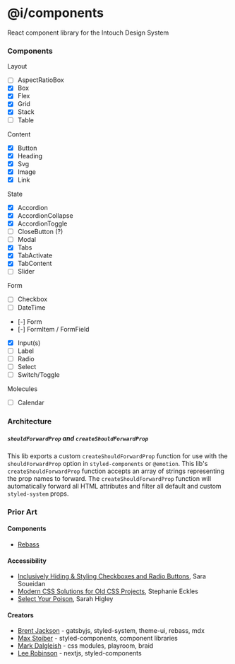 # @i/components

React component library for the Intouch Design System
<br>


### Components

Layout
 - [ ] AspectRatioBox
 - [x] Box
 - [x] Flex
 - [x] Grid
 - [x] Stack
 - [ ] Table

Content
 - [x] Button
 - [x] Heading
 - [x] Svg
 - [x] Image
 - [x] Link

State
 - [x] Accordion
 - [x] AccordionCollapse
 - [x] AccordionToggle
 - [ ] CloseButton (?)
 - [ ] Modal
 - [x] Tabs
 - [x] TabActivate
 - [x] TabContent
 - [ ] Slider

Form
 - [ ] Checkbox
 - [ ] DateTime
 - [-] Form
 - [-] FormItem / FormField
 - [x] Input(s)
 - [ ] Label
 - [ ] Radio
 - [ ] Select
 - [ ] Switch/Toggle

Molecules
 - [ ] Calendar



### Architecture

##### `shouldForwardProp` and `createShouldForwardProp`

This lib exports a custom `createShouldForwardProp` function for use with the `shouldForwardProp` option in `styled-components` or `@emotion`. This lib's `createShouldForwardProp` function accepts an array of strings representing the prop names to forward. The `createShouldForwardProp` function will automatically forward all HTML attributes and filter all default and custom `styled-system` props.




### Prior Art

#### Components
* [Rebass](https://rebassjs.org/)

#### Accessibility
* [Inclusively Hiding & Styling Checkboxes and Radio Buttons](https://www.sarasoueidan.com/blog/inclusively-hiding-and-styling-checkboxes-and-radio-buttons/), Sara Soueidan
* [Modern CSS Solutions for Old CSS Projects](https://moderncss.dev/), Stephanie Eckles
* [Select Your Poison](https://www.24a11y.com/2019/select-your-poison/), Sarah Higley

#### Creators
* [Brent Jackson](https://jxnblk.com/) - gatsbyjs, styled-system, theme-ui, rebass, mdx
* [Max Stoiber](https://mxstbr.com/thoughts) - styled-components, component libraries
* [Mark Dalgleish](https://github.com/markdalgleish) - css modules, playroom, braid
* [Lee Robinson](https://leerob.io/blog) - nextjs, styled-components